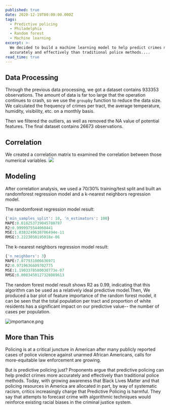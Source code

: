 ```yaml
---
published: true
date: 2020-12-19T00:00:00.000Z
tags:
  - Predictive policing
  - Philadelphia
  - Random forest
  - Machine learning
excerpt: >-
  We decided to build a machine learning model to help predict crimes more
  accurately and effectively than traditional police methods....
read_time: true
---
```

## Data Processing

Through the previous data processing, we got a dataset contains 933353 observations. The amount of data is far too large that the operation continues to crash, so we use the `groupby` function to reduce the data size. We calculated the frequency of crimes per tract, the average temperature, humidity, visibility, etc. on a monthly basis.

Then we filtered the outliers, as well as removed the NA value of potential features. The final dataset contains 26673 observations.

## Correlation

We created a correlation matrix to examined the correlation between those numerical variables.
![]({{site.baseurl}}/assets/images/corr.png)

## Modeling
After correlation analysis, we used a 70/30% training/test split and built an randomforest regression model and a k-nearest neighbors regression model.

The randomforest regression model result:

```python
{'min_samples_split': 10, 'n_estimators': 100}
MAPE:0.018253739045780787
R2:0.9999975544060441
MSE:1.0383249638706494e-11
RMSE:3.2223050195018e-06
```
The k-nearest neighbors regression model result:   

```python
{'n_neighbors': 3}
MAPE:7.077931006636971
R2:0.9719636609702775
MSE:1.1903378580030773e-07
RMSE:0.0003450127328089613
```

The random forest model result shows R2 as 0.99, indicating that this algorithm can be used as a relatively ideal predictive model.Then, We produced a bar  plot of feature importance of the random forest model, it can be seen that the total population per tract and proportion of white residents has a significant impact on our predictive value-- the number of cases per population.

![importance.png]({{site.baseurl}}/assets/images/importance.png)


## More than This
Policing is at a critical juncture in American after many publicly reported cases of police violence against unarmed African Americans, calls for more-equitable law enforcement are growing. 

But is predictive policing just? Proponents argue that predictive policing can help predict crimes more accurately and effectively than traditional police methods. Today, with growing awareness that Black Lives Matter and that policing resources in America are allocated in part, by way of systematic racism, critics increasingly charge that Predictive Policing is harmful. They say that attempts to forecast crime with algorithmic techniques would reinforce existing racial biases in the criminal justice system.


